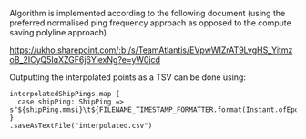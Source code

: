 Algorithm is implemented according to the following document (using the preferred normalised ping frequency approach as opposed to the compute saving polyline approach)

https://ukho.sharepoint.com/:b:/s/TeamAtlantis/EVpwWIZrAT9LvgHS_YitmzoB_2ICyQ5IqXZGF6j6YiexNg?e=yW0jcd

Outputting the interpolated points as a TSV can be done using:


    interpolatedShipPings.map {
      case shipPing: ShipPing => s"${shipPing.mmsi}\t${FILENAME_TIMESTAMP_FORMATTER.format(Instant.ofEpochMilli(shipPing.acquisitionTime))}\t${shipPing.longitude}\t${shipPing.latitude}"
    }
    .saveAsTextFile("interpolated.csv")
      
